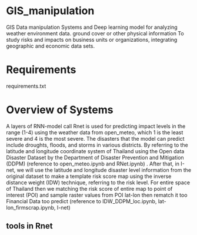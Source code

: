 # GIS_manipulation
GIS Data manipulation Systems and Deep learning model for analyzing weather environment data. ground cover or other physical information To study risks and impacts on business units or organizations, integrating geographic and economic data sets.

# Requirements
requirements.txt

# Overview of Systems
A layers of RNN-model call Rnet is used for predicting impact levels in the range (1-4) using the weather data from open_meteo, which 1 is the least severe and 4 is the most severe. The disasters that the model can predict include droughts, floods, and storms in various districts. By referring to the latitude and longitude coordinate system of Thailand using the Open data Disaster Dataset by the Department of Disaster Prevention and Mitigation (DDPM) (reference to open_meteo.ipynb and RNet.ipynb) . After that, in I-net, we will use the latitude and longitude disaster level information from the original dataset to make a template risk score map using the inverse distance weight (IDW) technique, referring to the risk level. For entire space of Thailand then we matching the risk score of entire map to point of interest (POI) and sample raster values from POI lat-lon then rematch it too Financial Data too predict (reference to IDW_DDPM_loc.ipynb, lat-lon_firmscrap.ipynb, I-net)
## tools in Rnet
